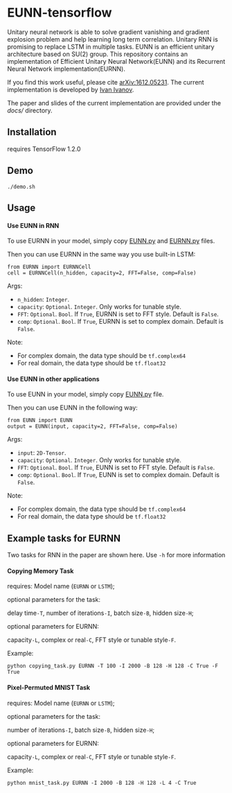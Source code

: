 # EUNN-tensorflow

Unitary neural network is able to solve gradient vanishing and gradient explosion problem and help learning long term correlation. Unitary RNN is promising to replace LSTM in multiple tasks. EUNN is an efficient unitary architecture based on SU(2) group. This repository contains an implementation of Efficient Unitary Neural Network(EUNN) and its Recurrent Neural Network implementation(EURNN). 

If you find this work useful, please cite [arXiv:1612.05231](https://arxiv.org/pdf/1612.05231.pdf). The current implementation is developed by [Ivan Ivanov](https://github.com/vanjo9800).

The paper and slides of the current implementation are provided under the *docs/* directory.

## Installation

requires TensorFlow 1.2.0

## Demo

```
./demo.sh
```

## Usage

#### Use EUNN in RNN 
To use EURNN in your model, simply copy [EUNN.py](https://github.com/vanjo9800/EUNN-tensorflow/blob/master/EUNN.py) and [EURNN.py](https://github.com/vanjo9800/EUNN-tensorflow/blob/master/EURNN.py) files.

Then you can use EURNN in the same way you use built-in LSTM:
```
from EURNN import EURNNCell
cell = EURNNCell(n_hidden, capacity=2, FFT=False, comp=False)
```
Args:
- `n_hidden`: `Integer`.
- `capacity`: `Optional`. `Integer`. Only works for tunable style.
- `FFT`: `Optional`. `Bool`. If `True`, EURNN is set to FFT style. Default is `False`.
- `comp`: `Optional`. `Bool`. If `True`, EURNN is set to complex domain. Default is `False`.

Note:
- For complex domain, the data type should be `tf.complex64`
- For real domain, the data type should be `tf.float32`


#### Use EUNN in other applications
To use EUNN in your model, simply copy [EUNN.py](https://github.com/vanjo9800/EUNN-tensorflow/blob/master/EUNN.py) file.

Then you can use EUNN in the following way:
```
from EUNN import EUNN
output = EUNN(input, capacity=2, FFT=False, comp=False)
```
Args:
- `input`: `2D-Tensor`.
- `capacity`: `Optional`. `Integer`. Only works for tunable style.
- `FFT`: `Optional`. `Bool`. If `True`, EUNN is set to FFT style. Default is `False`.
- `comp`: `Optional`. `Bool`. If `True`, EUNN is set to complex domain. Default is `False`.

Note:
- For complex domain, the data type should be `tf.complex64`
- For real domain, the data type should be `tf.float32`



## Example tasks for EURNN
Two tasks for RNN in the paper are shown here. Use `-h` for more information

#### Copying Memory Task
requires: Model name (`EURNN` or `LSTM`);

optional parameters for the task: 

delay time`-T`, number of iterations`-I`, batch size`-B`, hidden size`-H`;

optional parameters for EURNN:

capacity`-L`, complex or real`-C`, FFT style or tunable style`-F`.

Example:
```
python copying_task.py EURNN -T 100 -I 2000 -B 128 -H 128 -C True -F True
```


#### Pixel-Permuted MNIST Task
requires: Model name (`EURNN` or `LSTM`);

optional parameters for the task:

number of iterations`-I`, batch size`-B`, hidden size`-H`;

optional parameters for EURNN:

capacity`-L`, complex or real`-C`, FFT style or tunable style`-F`.

Example:
```
python mnist_task.py EURNN -I 2000 -B 128 -H 128 -L 4 -C True 
```

